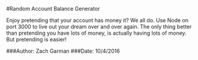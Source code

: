 #Random Account Balance Generator

Enjoy pretending that your account has money it?  We all do.  Use Node on port 3000 to live out your dream over and over again.  The only thing better than pretending you have lots of money, is actually having lots of money.  But pretending is easier!

###Author: Zach Garman
###Date: 10/4/2016
